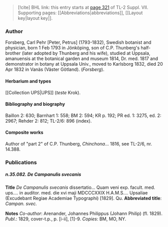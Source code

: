 > [!cite] BHL link: this entry starts at [page 321](https://www.biodiversitylibrary.org/item/103834#page/343/mode/1up) of TL-2 Suppl. VII.
> Supporting pages: [[Abbreviations|abbreviations]], [[Layout key|layout key]].

### Author

Forsberg, Carl Pehr \[Peter, Petrus\] (1793-1832), Swedish botanist and physician, born 1 Feb 1793 in Jönköping, son of C.P. Thunberg's half-brother (later adopted by Thunberg and his wife), studied at Uppsala, amanuensis at the botanical garden and museum 1814, Dr. med. 1817 and demonstrator in botany at Uppsala Univ., moved to Karlsborg 1832, died 20 Apr 1832 in Vanäs (Väster Götland). (*Forsberg*).

#### Herbarium and types

[[Collection UPS|UPS]] (*teste* Krok).

#### Bibliography and biography

Baillon 2: 630; Barnhart 1: 558; BM 2: 594; KR p. 192; PR ed. 1: 3275, ed. 2: 2967; Rehder 2: 812; TL-2/6: 896 (index).

#### Composite works

Author of "part 2" of C.P. Thunberg, *Chinchona*... 1816, see TL-2/6, nr. 14.388.

### Publications

##### n.35.082. De Campanulis svecanis

**Title**
*De Campanulis svecanis* dissertatio... Quam veni exp. facult. med. ups.... in auditor. med. die xvi maji MDCCCXXIX H.A.M.S.... Upsaliae (Excudebant Regiae Academiae Typographi) \[1829\]. Qu.
**Abbreviated title**: *Campan. svec.*

**Notes**
*Co-author*: Arenander, Johannes Philippus (Johann Philip) (fl. 1829).
*Publ*.: 1829, cover-t.p., p. \[i-ii\], \[1\]-9. *Copies*: BM, MO, NY.

